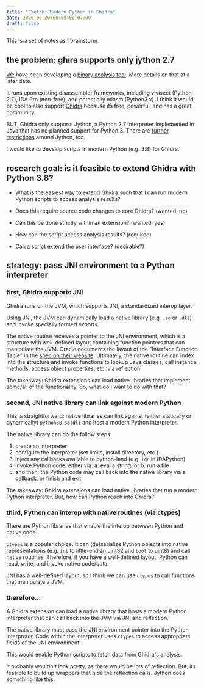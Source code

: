 ```yaml
---
title: "Sketch: Modern Python in Ghidra"
date: 2020-05-20T00:00:00-07:00
draft: false
---
```


This is a set of notes as I brainstorm.


## the problem: ghira supports only jython 2.7

[We](http://flare-on.com/) have been developing a [binary analysis tool](https://twitter.com/williballenthin/status/1262853393829130240).
More details on that at a later date.

It runs upon existing disassembler frameworks, including vivisect (Python 2.7), IDA Pro (non-free), and potentially miasm (Python3.x).
I think it would be cool to also support [Ghidra](https://ghidra-sre.org/) because its free, powerful, and has a great community.

BUT, Ghidra only supports Jython, a Python 2.7 interpreter implemented in Java that has no planned support for Python 3.
There are [further restrictions](https://github.com/yaml/pyyaml/issues/369) around Jython, too.

I would like to develop scripts in modern Python (e.g. 3.8) for Ghidra.


## research goal: is it feasible to extend Ghidra with Python 3.8?

  - What is the easiest way to extend Ghidra such that I can run modern Python scripts to access analysis results?

  - Does this require source code changes to core Ghidra? (wanted: no)
  - Can this be done strictly within an extension? (wanted: yes)
  - How can the script access analysis results? (required)
  - Can a script extend the user interface? (desirable?)


## strategy: pass JNI environment to a Python interpreter

### first, Ghidra supports JNI

Ghidra runs on the JVM, which supports JNI, a standardized interop layer.

Using JNI, the JVM can dynamically load a native library (e.g. `.so` or `.dll`) and invoke specially formed exports.

The native routine receives a pointer to the JNI environment, which is a structure with well-defined layout containing function pointers that can manipulate the JVM.
Oracle documents the layout of the "Interface Function Table" in the [spec on their website](https://docs.oracle.com/javase/7/docs/technotes/guides/jni/spec/functions.html).
Ultimately, the native routine can index into the structure and invoke functions to lookup Java classes, call instance methods, access object properties, etc. via reflection.

The takeaway: Ghidra extensions can load native libraries that implement some/all of the functionality.
So, what do I want to do with that?


### second, JNI native library can link against modern Python

This is straightforward: native libraries can link against (either statically or dynamically) `python38.so|dll` and host a modern Python interpreter.

The native library can do the follow steps:

  1. create an interpreter
  2. configure the interpreter (set limits, install directory, etc.)
  3. inject any callbacks available to python-land (e.g. `idc` in IDAPython)
  4. invoke Python code, either via:
    a. eval a string, or
    b. run a file
  5. and then: the Python code may call back into the native library via a callback, or finish and exit

The takeaway: Ghidra extensions can load native libraries that run a modern Python interpreter.
But, how can Python reach into Ghidra?


### third, Python can interop with native routines (via ctypes)

There are Python libraries that enable the interop between Python and native code.

`ctypes` is a popular choice.
It can (de)serialize Python objects into native representations (e.g. `int` to little-endian uint32 and `bool` to uint8) and call native routines.
Therefore, if you have a well-defined layout, Python can read, write, and invoke native code/data.

JNI has a well-defined layout, so I think we can use `ctypes` to call functions that manipulate a JVM.


### therefore...

A Ghidra extension can load a native library that hosts a modern Python interpreter that can call back into the JVM via JNI and reflection.

The native library must pass the JNI environment pointer into the Python interpreter.
Code within the interpreter uses `ctypes` to access appropriate fields of the JNI environment.

This would enable Python scripts to fetch data from Ghidra's analysis.

It probably wouldn't look pretty, as there would be lots of reflection.
But, its feasible to build up wrappers that hide the reflection calls.
Jython does something like this.
